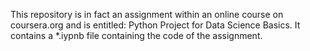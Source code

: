 This repository is in fact an assignment within an online course on coursera.org and is entitled: 
Python Project for Data Science Basics.
It contains a *.iypnb file containing the code of the assignment.
